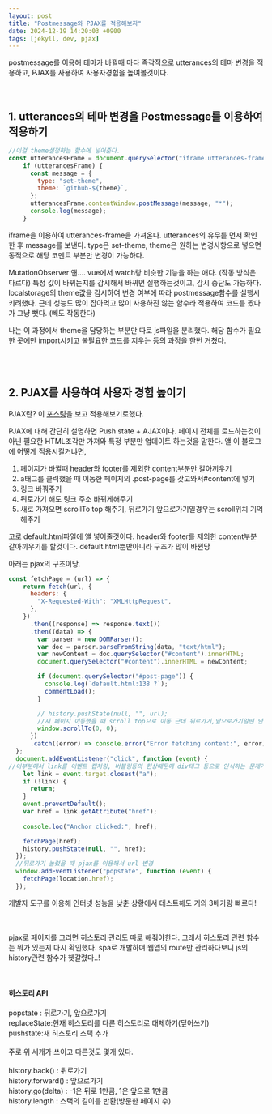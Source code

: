 ```yaml
---
layout: post
title: "Postmessage와 PJAX를 적용해보자"
date: 2024-12-19 14:20:03 +0900
tags: [jekyll, dev, pjax]
---
```


postmessage를 이용해 테마가 바뀔때 마다 즉각적으로 utterances의 테마 변경을 적용하고, PJAX를 사용하여 사용자경험을 높여볼것이다. 

<br>

## 1. utterances의 테마 변경을 Postmessage를 이용하여 적용하기
``` js
//이걸 theme설정하는 함수에 넣어준다. 
const utterancesFrame = document.querySelector("iframe.utterances-frame");
    if (utterancesFrame) {
      const message = {
        type: "set-theme",
        theme: `github-${theme}`,
      };
      utterancesFrame.contentWindow.postMessage(message, "*");
      console.log(message);
    }
```
iframe을 이용하여 utterances-frame을 가져온다. 
utterances의 유무를 먼저 확인한 후 message를 보낸다. 
type은 set-theme, theme은 원하는 변경사항으로 넣으면 동적으로 해당 코멘트 부분만 변경이 가능하다. 

MutationObserver
얜.... vue에서 watch랑 비슷한 기능을 하는 애다. (작동 방식은 다르다)
특정 값이 바뀌는지를 감시해서 바뀌면 실행하는것이고, 감시 중단도 가능하다. 
localstorage의 theme값을 감시하여 변경 여부에 따라 postmessage함수를 실행시키려했다. 
근데 성능도 많이 잡아먹고 많이 사용하진 않는 함수라 적용하여 코드를 짰다가 그냥 뺏다. (빼도 작동한다)

나는 이 과정에서 theme을 담당하는 부분만 따로 js파일을 분리했다. 해당 함수가 필요한 곳에만 import시키고 불필요한 코드를 지우는 등의 과정을 한번 거쳤다. 

<br><br>
## 2.  PJAX를 사용하여 사용자 경험 높이기

PJAX란? 이 [포스팅](https://tyle.io/blog/pjax%EB%A5%BC-%EC%9D%B4%EC%9A%A9%ED%95%9C-%EA%B7%B9%EC%A0%81%EC%9D%B8-%EC%9B%B9%ED%8E%98%EC%9D%B4%EC%A7%80-%EC%86%8D%EB%8F%84-%ED%96%A5%EC%83%81?loc=ko)을 보고 적용해보기로했다. 

PJAX에 대해 간단히 설명하면
Push state + AJAX이다. 
페이지 전체를 로드하는것이 아닌 필요한 HTML조각만 가져와 특정 부분만 업데이트 하는것을 말한다. 얠 이 블로그에 어떻게 적용시킬거냐면,

1. 페이지가 바뀔때 header와 footer를 제외한 content부분만 갈아끼우기
2. a태그를 클릭했을 때 이동한 페이지의 .post-page를 갖고와서#content에 넣기
3. 링크 바꿔주기
4. 뒤로가기 해도 링크 주소 바뀌게해주기
5. 새로 가져오면 scrollTo top 해주기, 뒤로가기 앞으로가기일경우는 scroll위치 기억해주기

고로 default.html파일에 얠 넣어줄것이다. header와 footer를 제외한 content부분 갈아끼우기를 할것이다.
default.html뿐만아니라 구조가 많이 바뀐당

아래는 pjax의 구조이당. 
```js
const fetchPage = (url) => {
    return fetch(url, {
      headers: {
        "X-Requested-With": "XMLHttpRequest",
      },
    })
      .then((response) => response.text())
      .then((data) => {
        var parser = new DOMParser();
        var doc = parser.parseFromString(data, "text/html");
        var newContent = doc.querySelector("#content").innerHTML;
        document.querySelector("#content").innerHTML = newContent;

        if (document.querySelector("#post-page")) {
          console.log(`default.html:138 ?`);
          commentLoad();
        }

        // history.pushState(null, "", url);
        //새 페이지 이동했을 때 scroll top으로 이동 근데 뒤로가기,앞으로가기일땐 안바뀌게
        window.scrollTo(0, 0);
      })
      .catch((error) => console.error("Error fetching content:", error));
  };
  document.addEventListener("click", function (event) {
//이부분에서 link를 이벤트 캡처링, 버블링등의 현상때문에 div태그 등으로 인식하는 문제가 생겼었다. closest로 해결
    let link = event.target.closest("a");
    if (!link) {
      return;
    }
    event.preventDefault();
    var href = link.getAttribute("href");
    
    console.log("Anchor clicked:", href);

    fetchPage(href);
    history.pushState(null, "", href);
  });
  //뒤로가기 눌렀을 때 pjax를 이용해서 url 변경
  window.addEventListener("popstate", function (event) {
    fetchPage(location.href);
  });
```

개발자 도구를 이용해 인터넷 성능을 낮춘 상황에서 테스트해도 거의 3배가량 빠르다!

<br><br>
pjax로 페이지를 그리면 히스토리 관리도 따로 해줘야한다. 그래서 히스토리 관련 함수는 뭐가 있는지 다시 확인했다. 
spa로 개발하며 웹앱의 route만 관리하다보니 js의 history관련 함수가 헷갈렸다..!

<br>

#### 히스토리 API
popstate : 뒤로가기, 앞으로가기<br>
replaceState:현재 히스토리를 다른 히스토리로 대체하기(덮어쓰기)<br>
pushstate:새 히스토리 스택 추가<br><br>
주로 위 세개가 쓰이고 다른것도 몇개 있다. <br><br>
history.back() : 뒤로가기<br>
history.forward() : 앞으로가기<br>
history.go(delta) : -1은 뒤로 1만큼, 1은 앞으로 1만큼<br>
history.length : 스택의 길이를 반환(방문한 페이지 수)<br>





